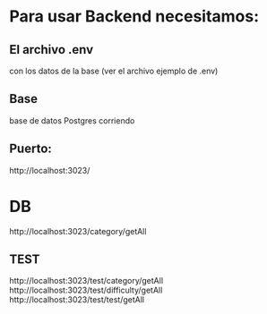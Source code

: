 # Para usar Backend necesitamos:

## El archivo .env
con los datos de la base 
(ver el archivo ejemplo de .env)

## Base

base de datos Postgres corriendo

## Puerto:

http://localhost:3023/

# DB
http://localhost:3023/category/getAll



## TEST
http://localhost:3023/test/category/getAll
http://localhost:3023/test/difficulty/getAll
http://localhost:3023/test/test/getAll
